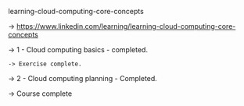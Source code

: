 learning-cloud-computing-core-concepts

-> https://www.linkedin.com/learning/learning-cloud-computing-core-concepts

-> 1 - Cloud computing basics - completed.

    -> Exercise complete.


-> 2 - Cloud computing planning - Completed.

-> Course complete
